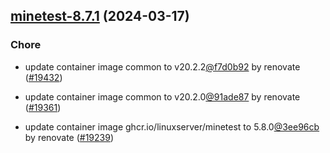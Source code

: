 

## [minetest-8.7.1](https://github.com/truecharts/charts/compare/minetest-8.6.0...minetest-8.7.1) (2024-03-17)

### Chore



- update container image common to v20.2.2[@f7d0b92](https://github.com/f7d0b92) by renovate ([#19432](https://github.com/truecharts/charts/issues/19432))

- update container image common to v20.2.0[@91ade87](https://github.com/91ade87) by renovate ([#19361](https://github.com/truecharts/charts/issues/19361))

- update container image ghcr.io/linuxserver/minetest to 5.8.0[@3ee96cb](https://github.com/3ee96cb) by renovate ([#19239](https://github.com/truecharts/charts/issues/19239))